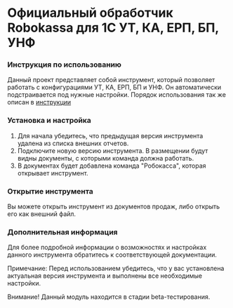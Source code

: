 # Официальный обработчик Robokassa для 1С УТ, КА, ЕРП, БП, УНФ
### Инструкция по использованию
Данный проект представляет собой инструмент, который позволяет работать с конфигурациями УТ, КА, ЕРП, БП и УНФ. Он автоматически подстраивается под нужные настройки.
Порядок использования так же описан в [инструкции](https://docs.robokassa.ru/media/guides/Robokassa_1c_prepriyatie.pdf)

### Установка и настройка
1. Для начала убедитесь, что предыдущая версия инструмента удалена из списка внешних отчетов.
2. Подключите новую версию инструмента. В размещении будут видны документы, с которыми команда должна работать.
3. В документах будет добавлена команда "Робокасса", которая открывает инструмент.

### Открытие инструмента
Вы можете открыть инструмент из документов продаж, либо открыть его как внешний файл.

### Дополнительная информация
Для более подробной информации о возможностях и настройках данного инструмента обратитесь к соответствующей документации.

Примечание: Перед использованием убедитесь, что у вас установлена актуальная версия инструмента и выполнены все необходимые настройки.

Внимание! Данный модуль находится в стадии beta-тестирования.
